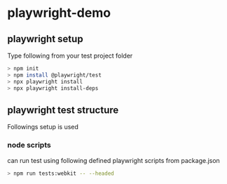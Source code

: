 # playwright-demo

## playwright setup

Type following from your test project folder

```sh
> npm init
> npm install @playwright/test
> npx playwright install
> npx playwright install-deps
```

## playwright test structure

Followings setup is used

### node scripts

can run test using following defined playwright scripts from package.json

```sh
> npm run tests:webkit -- --headed
```
